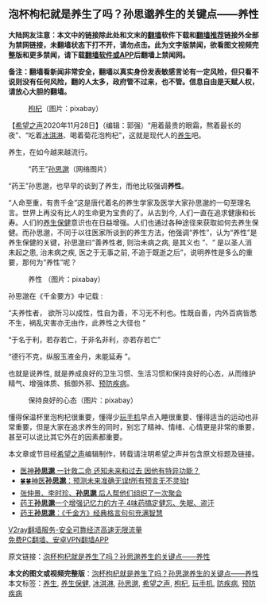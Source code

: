  <h2>泡杯枸杞就是养生了吗？孙思邈养生的关键点——养性</h2> <p class="notice"><b>大陆网友注意：本文中的链接除此处和文末的<a href="https://github.com/bannedbook/fanqiang" >翻墙</a>软件下载和<a href="https://github.com/killgcd/justmysocks/blob/master/README.md">翻墙推荐</a>链接外全部为禁网链接，未翻墙状态下打不开，请勿点击。此为文字版禁闻，欲看图文视频完整版和更多禁闻，请下载<a href="https://github.com/bannedbook/fanqiang">翻墙软件或APP</a>后翻墙上禁闻网。</p><p>备注：翻墙看新闻非常安全，翻墙以真实身份发表敏感言论有一定风险，但只看不说则没有任何风险，翻的人太多，政府管不过来，也不管。信息自由是天赋人权，请放心大胆的翻墙。</b></p>  <div class="entry"> <figure><figcaption><a href="https://www.bannedbook.org/bnews/tag/%e6%9e%b8%e6%9d%9e/" class="st_tag internal_tag" rel="tag" title="标签 枸杞 下的日志">枸杞</a>（图片：pixabay）</figcaption></figure> <p>【<span class='wp_keywordlink_affiliate'><a href="https://www.soundofhope.org" title="希望之声" target="_blank">希望之声</a></span>2020年11月28日】（编辑：郭强）“用着最贵的眼霜，熬着最长的夜”、“吃着<a href="https://www.bannedbook.org/bnews/tag/%E5%86%B0%E6%B7%87%E6%B7%8B/" class="st_tag internal_tag" rel="tag" title="标签 冰淇淋 下的日志">冰淇淋</a>、喝着菊花泡枸杞”，这就是现代人的<a href="https://www.bannedbook.org/bnews/tag/%e5%85%bb%e7%94%9f/" class="st_tag internal_tag" rel="tag" title="标签 养生 下的日志">养生</a>吧。</p> <p>养生，在如今越来越流行。</p> <figure><figcaption>“药王”<a href="https://www.bannedbook.org/bnews/tag/%E5%AD%99%E6%80%9D%E9%82%88/" class="st_tag internal_tag" rel="tag" title="标签 孙思邈 下的日志">孙思邈</a>（网络图片）</figcaption></figure> <p>“药王”孙思邈，也早早的谈到了养生，而他比较强调<strong>养性</strong>。</p> <p>“人命至重，有贵千金”这是唐代着名的养生学家及医学大家孙思邈的一句至理名言。世界上再没有比人的生命更为宝贵的了。从古到今, 人们一直在追求健康和长寿。人们的<a href="https://www.bannedbook.org/bnews/tag/%E5%85%BB%E7%94%9F%E4%BF%9D%E5%81%A5/" class="st_tag internal_tag" rel="tag" title="标签 养生保健 下的日志">养生保健</a>意识也在日益增强。人们也通过各种途径来获取如何去养生保健。而孙思邈，不同于以往医家所谈到的养生方法，他强调“养性”，认为“养性”是养生保健的关键，孙思邈曰“善养性者, 则治未病之病, 是其义也 ”、“ 是以圣人消未起之患, 治未病之疾, 医之于无事之前, 不追于既逝之后”，说明养性是多么的重要，那何为“养性”呢？</p>  <figure><figcaption>养性  （图片：pixabay）</figcaption></figure> <p>孙思邈在《千金要方》中记载 :</p> <p>“夫养性者， 欲所习以成性，性自为善，不习无不利也。性既自善，内外百病皆悉不生，祸乱灾害亦无由作，此养性之大径也 ”</p> <p>“于名于利，若存若亡，于非名非利，亦若存若亡”</p> <p>“德行不克，纵服玉液金丹，未能延寿 ”。</p>  <p>也就是说养性, 就是养成良好的卫生习惯、生活习惯和保持良好的心态，从而维护精气、增强体质、抵御外邪、<a href="https://www.bannedbook.org/bnews/tag/%E9%A2%84%E9%98%B2%E7%96%BE%E7%97%85/" class="st_tag internal_tag" rel="tag" title="标签 预防疾病 下的日志">预防疾病</a>。</p> <figure><figcaption>保持良好的心态（图片：pixabay）</figcaption></figure> <p>懂得保温杯里泡枸杞很重要，懂得少<a href="https://www.bannedbook.org/bnews/tag/%E7%8E%A9%E6%89%8B%E6%9C%BA/" class="st_tag internal_tag" rel="tag" title="标签 玩手机 下的日志">玩手机</a>早点入睡很重要、懂得适当的运动也非常重要，但是大家在追求养生的同时，别忘了精神、情绪、心情更是非常的重要，甚至可以说比其它外在的因素都重要。</p> <p>本文章或节目经<a href="https://www.bannedbook.org/bnews/tag/%e5%b8%8c%e6%9c%9b%e4%b9%8b%e5%a3%b0/" class="st_tag internal_tag" rel="tag" title="标签 希望之声 下的日志">希望之声</a>编辑制作，转载请注明希望之声并包含原文标题及链接。</p> <ul class='op-related-articles' title='相关阅读'> <li><a href='https://www.bannedbook.org/bnews/comments/20201011/1411725.html' target='_blank'>医神<b>孙思邈</b> 一针救二命 还知未来和过去 因他有特异功能？</a></li> <li><a href='https://www.bannedbook.org/bnews/bannedvideo/20200829/1387527.html' target='_blank'>🍀🍀神医<b>孙思邈</b>：预测未来准确无误❗所有预言无不灵验❗</a></li> <li><a href='https://www.bannedbook.org/bnews/lifebaike/20200814/1379923.html' target='_blank'>张仲景、李时珍、<b>孙思邈</b> 后人帮他们组织了一次聚会</a></li> <li><a href='https://www.bannedbook.org/bnews/health/20200717/1362142.html' target='_blank'>药王<b>孙思邈</b>一个增强记忆力的方子 4味药搞定健忘、失眠、盗汗</a></li> <li><a href='https://www.bannedbook.org/bnews/comments/20200711/1359173.html' target='_blank'>药王<b>孙思邈</b>：《千金方》经典格言句句充满智慧</a></li> </ul> <p class="texttj"> <a href="https://www.bannedbook.org/forum23/topic22702.html" target="_blank">V2ray翻墙服务-安全可靠经济高速无限流量</a><br/> <a href="https://github.com/bannedbook/fanqiang/wiki/%E7%A6%81%E9%97%BB%E7%BD%91%E5%AE%89%E5%8D%93%E7%BF%BB%E5%A2%99%E6%96%B0%E9%97%BBAPP" target="_blank">免费PC翻墙、安卓VPN翻墙APP</a></p><p>原文链接：<a class="src_link"  href="https://www.soundofhope.org/post/447505" target="_blank">泡杯枸杞就是养生了吗？孙思邈养生的关键点——养性</a></p> <a name='sharetosocial'></a>       <div><b>本文的图文或视频完整版</b>：<a href='https://www.bannedbook.org/bnews/comments/20201128/1438628.html'>泡杯枸杞就是养生了吗？孙思邈养生的关键点——养性</a></div>  </div><!--END ENTRY--> <div class="postfooter"> <div>本文标签：<a href="https://www.bannedbook.org/bnews/tag/%e5%85%bb%e7%94%9f/" rel="tag">养生</a>, <a href="https://www.bannedbook.org/bnews/tag/%E5%85%BB%E7%94%9F%E4%BF%9D%E5%81%A5/" rel="tag">养生保健</a>, <a href="https://www.bannedbook.org/bnews/tag/%E5%86%B0%E6%B7%87%E6%B7%8B/" rel="tag">冰淇淋</a>, <a href="https://www.bannedbook.org/bnews/tag/%E5%AD%99%E6%80%9D%E9%82%88/" rel="tag">孙思邈</a>, <a href="https://www.bannedbook.org/bnews/tag/%e5%b8%8c%e6%9c%9b%e4%b9%8b%e5%a3%b0/" rel="tag">希望之声</a>, <a href="https://www.bannedbook.org/bnews/tag/%e6%9e%b8%e6%9d%9e/" rel="tag">枸杞</a>, <a href="https://www.bannedbook.org/bnews/tag/%E7%8E%A9%E6%89%8B%E6%9C%BA/" rel="tag">玩手机</a>, <a href="https://www.bannedbook.org/bnews/tag/%e9%98%b2%e7%96%be%e7%97%85/" rel="tag">防疾病</a>, <a href="https://www.bannedbook.org/bnews/tag/%E9%A2%84%E9%98%B2%E7%96%BE%E7%97%85/" rel="tag">预防疾病</a></div>  </div><!--END POSTFOOTER--> 